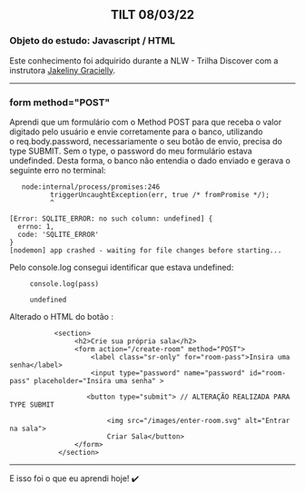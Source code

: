 <h2 style="text-align: center; font-weight: bold;">TILT 08/03/22</h2>

### Objeto do estudo: Javascript / HTML

Este conhecimento foi adquirido durante a NLW - Trilha Discover com a instrutora [Jakeliny Gracielly](https://github.com/jakeliny). 

---

### form method="POST"

   Aprendi que um formulário com o Method POST para que receba o valor digitado pelo usuário e envie corretamente para o banco, utilizando </br>
   o req.body.password, necessariamente o seu botão de envio, precisa do type SUBMIT. Sem o type, o password do meu formulário estava undefinded.
   Desta forma, o banco não entendia o dado enviado e gerava o seguinte erro no terminal:
   
       node:internal/process/promises:246
              triggerUncaughtException(err, true /* fromPromise */);
              ^

    [Error: SQLITE_ERROR: no such column: undefined] {
      errno: 1,
      code: 'SQLITE_ERROR'
    }
    [nodemon] app crashed - waiting for file changes before starting...
    
    
   Pelo console.log consegui identificar que estava undefined:
   
         console.log(pass)
         
         undefined
   
   Alterado o HTML do botão :
   
               <section>
                    <h2>Crie sua própria sala</h2>
                    <form action="/create-room" method="POST">
                        <label class="sr-only" for="room-pass">Insira uma senha</label>
                        <input type="password" name="password" id="room-pass" placeholder="Insira uma senha" >
                       
                       <button type="submit"> // ALTERAÇÃO REALIZADA PARA TYPE SUBMIT
                       
                            <img src="/images/enter-room.svg" alt="Entrar na sala">
                            Criar Sala</button>
                    </form>
                </section>
                
     
---
E isso foi o que eu aprendi hoje! :heavy_check_mark:
